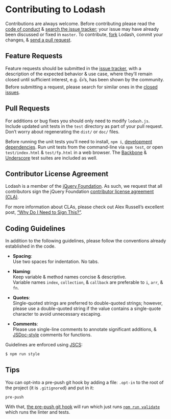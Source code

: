 # Contributing to Lodash

Contributions are always welcome. Before contributing please read the
[code of conduct](https://github.com/lodash/lodash/blob/master/CODE_OF_CONDUCT.md)
& [search the issue tracker](https://github.com/lodash/lodash/issues); your issue
may have already been discussed or fixed in `master`. To contribute,
[fork](https://help.github.com/articles/fork-a-repo/) Lodash, commit your changes,
& [send a pull request](https://help.github.com/articles/using-pull-requests/).

## Feature Requests

Feature requests should be submitted in the
[issue tracker](https://github.com/lodash/lodash/issues), with a description of
the expected behavior & use case, where they’ll remain closed until sufficient
interest, e.g. :+1:’s, has been shown by the community. Before submitting a request,
please search for similar ones in the
[closed issues](https://github.com/lodash/lodash/issues?q=is%3Aissue+is%3Aclosed+label%3Aenhancement).

## Pull Requests

For additions or bug fixes you should only need to modify `lodash.js`. Include
updated unit tests in the `test` directory as part of your pull request. Don’t
worry about regenerating the `dist/` or `doc/` files.

Before running the unit tests you’ll need to install, `npm i`,
[development dependencies](https://docs.npmjs.com/files/package.json#devdependencies).
Run unit tests from the command-line via `npm test`, or open `test/index.html` &
`test/fp.html` in a web browser. The [Backbone](http://backbonejs.org/) &
[Underscore](http://underscorejs.org/) test suites are included as well.

## Contributor License Agreement

Lodash is a member of the [jQuery Foundation](https://jquery.org/).
As such, we request that all contributors sign the jQuery Foundation
[contributor license agreement (CLA)](https://contribute.jquery.org/CLA/).

For more information about CLAs, please check out Alex Russell’s excellent post,
[“Why Do I Need to Sign This?”](http://infrequently.org/2008/06/why-do-i-need-to-sign-this/).

## Coding Guidelines

In addition to the following guidelines, please follow the conventions already
established in the code.

- **Spacing**:<br>
  Use two spaces for indentation. No tabs.

- **Naming**:<br>
  Keep variable & method names concise & descriptive.<br>
  Variable names `index`, `collection`, & `callback` are preferable to
  `i`, `arr`, & `fn`.

- **Quotes**:<br>
  Single-quoted strings are preferred to double-quoted strings; however,
  please use a double-quoted string if the value contains a single-quote
  character to avoid unnecessary escaping.

- **Comments**:<br>
  Please use single-line comments to annotate significant additions, &
  [JSDoc-style](http://www.2ality.com/2011/08/jsdoc-intro.html) comments for
  functions.

Guidelines are enforced using [JSCS](https://www.npmjs.com/package/jscs):

```bash
$ npm run style
```

## Tips

You can opt-into a pre-push git hook by adding a file: `.opt-in` to the root
of the project (it is `.gitignore`d) and put in it:

```
pre-push
```

With that, [the pre-push git hook][git hook config] will run which just runs
[`npm run validate`][validate script] which runs the linter and tests.

[git hook config]: https://github.com/lodash/lodash/blob/ac9bea77431737bdaa46952d65418a89c63dd7db/package.json#L56
[validate script]: https://github.com/lodash/lodash/blob/ac9bea77431737bdaa46952d65418a89c63dd7db/package.json#L52
